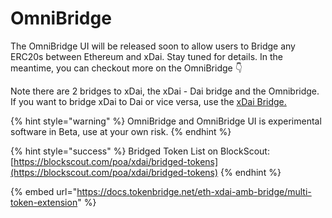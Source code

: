 # OmniBridge

The OmniBridge UI will be released soon to allow users to Bridge any ERC20s between Ethereum and xDai. Stay tuned for details. In the meantime, you can checkout more on the OmniBridge 👇

Note there are 2 bridges to xDai, the xDai - Dai bridge and the Omnibridge. If you want to bridge xDai to Dai or vice versa, use the [xDai Bridge.](converting-xdai-via-bridge/)

{% hint style="warning" %}
OmniBridge and OmniBridge UI is experimental software in Beta, use at your own risk.
{% endhint %}

{% hint style="success" %}
Bridged Token List on BlockScout: [https://blockscout.com/poa/xdai/bridged-tokens](https://blockscout.com/poa/xdai/bridged-tokens)
{% endhint %}

{% embed url="https://docs.tokenbridge.net/eth-xdai-amb-bridge/multi-token-extension" %}



